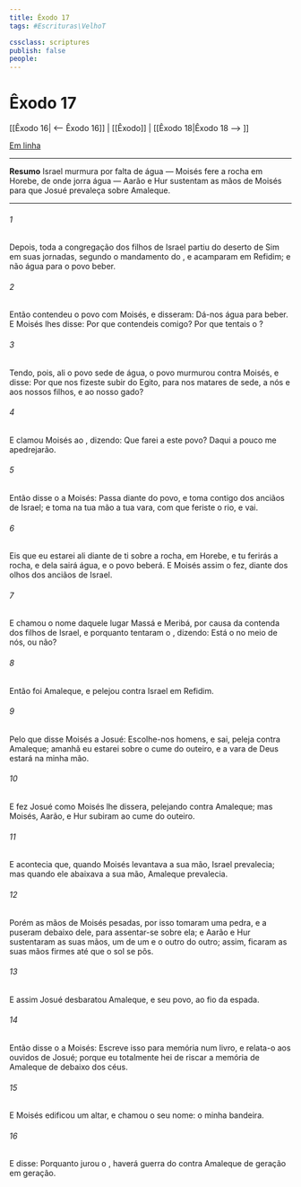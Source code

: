 ```yaml
---
title: Êxodo 17
tags: #Escrituras\VelhoT

cssclass: scriptures
publish: false
people:
---
```


# Êxodo 17
[[Êxodo 16| <-- Êxodo 16]] | [[Êxodo]] | [[Êxodo 18|Êxodo 18 --> ]]

[Em linha](https://churchofjesuschrist.org/study/scriptures/ot/ex/17?lang=por)

---
__Resumo__
Israel murmura por falta de água — Moisés fere a rocha em Horebe, de onde jorra água — Aarão e Hur sustentam as mãos de Moisés para que Josué prevaleça sobre Amaleque.

---
###### 1 
Depois, toda a congregação dos filhos de Israel partiu do deserto de Sim em suas jornadas, segundo o mandamento do , e acamparam em Refidim; e não  água para o povo beber.

###### 2 
Então contendeu o povo com Moisés, e disseram: Dá-nos água para beber. E Moisés lhes disse: Por que contendeis comigo? Por que tentais o ?

###### 3 
Tendo, pois, ali o povo sede de água, o povo murmurou contra Moisés, e disse: Por que nos fizeste subir do Egito, para nos matares de sede, a nós e aos nossos filhos, e ao nosso gado?

###### 4 
E clamou Moisés ao , dizendo: Que farei a este povo? Daqui a pouco me apedrejarão.

###### 5 
Então disse o  a Moisés: Passa diante do povo, e toma contigo  dos anciãos de Israel; e toma na tua mão a tua vara, com que feriste o rio, e vai.

###### 6 
Eis que eu estarei ali diante de ti sobre a rocha, em Horebe, e tu ferirás a rocha, e dela sairá água, e o povo beberá. E Moisés assim o fez, diante dos olhos dos anciãos de Israel.

###### 7 
E chamou o nome daquele lugar Massá e Meribá, por causa da contenda dos filhos de Israel, e porquanto tentaram o , dizendo: Está o  no meio de nós, ou não?

###### 8 
Então foi Amaleque, e pelejou contra Israel em Refidim.

###### 9 
Pelo que disse Moisés a Josué: Escolhe-nos homens, e sai, peleja contra Amaleque; amanhã eu estarei sobre o cume do outeiro, e a vara de Deus estará na minha mão.

###### 10 
E fez Josué como Moisés lhe dissera, pelejando contra Amaleque; mas Moisés, Aarão, e Hur subiram ao cume do outeiro.

###### 11 
E acontecia que, quando Moisés levantava a sua mão, Israel prevalecia; mas quando ele abaixava a sua mão, Amaleque prevalecia.

###### 12 
Porém as mãos de Moisés  pesadas, por isso tomaram uma pedra, e a puseram debaixo dele, para assentar-se sobre ela; e Aarão e Hur sustentaram as suas mãos, um de um  e o outro do outro; assim, ficaram as suas mãos firmes até que o sol se pôs.

###### 13 
E assim Josué desbaratou Amaleque, e seu povo, ao fio da espada.

###### 14 
Então disse o  a Moisés: Escreve isso para memória num livro, e relata-o aos ouvidos de Josué; porque eu totalmente hei de riscar a memória de Amaleque de debaixo dos céus.

###### 15 
E Moisés edificou um altar, e chamou o seu nome: o   minha bandeira.

###### 16 
E disse: Porquanto jurou o , haverá guerra do  contra Amaleque de geração em geração.

